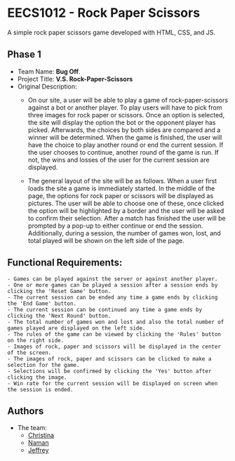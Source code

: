
# EECS1012 - Rock Paper Scissors

A simple rock paper scissors game developed with HTML, CSS, and JS.





## Phase 1

- Team Name: **Bug Off**.
- Project Title: **V.S. Rock-Paper-Scissors**
- Original Description:
    - On our site, a user will be able to play a game of rock-paper-scissors against a bot or another player. To play users will have to pick from three images for rock paper or scissors. Once an option is selected, the site will display the option the bot or the opponent player has picked. Afterwards, the choices by both sides are compared and a winner will be determined. When the game is finished, the user will have the choice to play another round or end the current session. If the user chooses to continue, another round of the game is run. If not, the wins and losses of the user for the current session are displayed. 

    - The general layout of the site will be as follows. When a user first loads the site a game is immediately started. In the middle of the page, the options for rock paper or scissors will be displayed as pictures. The user will be able to choose one of these, once clicked the option will be highlighted by a border and the user will be asked to confirm their selection. After a match has finished the user will be prompted by a pop-up to either continue or end the session. Additionally, during a session, the number of games won, lost, and total played will be shown on the left side of the page.

## Functional Requirements:

    - Games can be played against the server or against another player.
    - One or more games can be played a session after a session ends by clicking the 'Reset Game' button.
    - The current session can be ended any time a game ends by clicking the 'End Game' button.
    - The current session can be continued any time a game ends by clicking the 'Next Round' button. 
    - The total number of games won and lost and also the total number of games played are displayed on the left side.
    - The rules of the game can be viewed by clicking the 'Rules' button on the right side.
    - Images of rock, paper and scissors will be displayed in the center of the screen. 
    - The images of rock, paper and scissors can be clicked to make a selection for the game.
    - Selections will be confirmed by clicking the 'Yes' button after clicking the image.
    - Win rate for the current session will be displayed on screen when the session is ended.




  
## Authors
- The team:
    - [Christina](https://github.com/Not-Macaroni)
    - [Naman](https://github.com/namanrai)
    - [Jeffrey](https://github.com/PLtheRobot)


